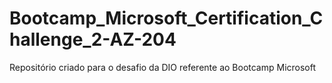 # Bootcamp_Microsoft_Certification_Challenge_2-AZ-204
Repositório criado para o desafio da DIO referente ao Bootcamp Microsoft
